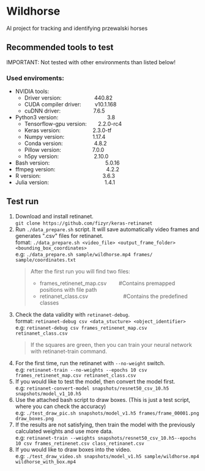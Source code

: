 # Wildhorse
AI project for tracking and identifying przewalski horses

## Recommended tools to test
IMPORTANT: Not tested with other environments than listed below!
### Used enviroments:
* NVIDIA tools:
    + Driver version:&emsp;&emsp;&emsp;&emsp;&emsp;&nbsp;&nbsp;&nbsp;&nbsp;440.82
    + CUDA compiler driver:&emsp;&emsp;&nbsp;&nbsp;v10.1.168
    + cuDNN driver:&emsp;&emsp;&emsp;&emsp;&emsp;&nbsp;&nbsp;&nbsp;&nbsp;7.6.5
* Python3 version:&emsp;&emsp;&emsp;&emsp;&emsp;&emsp;&emsp;&emsp;&nbsp;&nbsp;&nbsp;&nbsp;3.8
    + Tensorflow-gpu version:&emsp;&nbsp;&nbsp;&nbsp;&nbsp;2.2.0-rc4
    + Keras version:&emsp;&emsp;&emsp;&emsp;&emsp;&emsp;2.3.0-tf
    + Numpy version:&emsp;&emsp;&emsp;&emsp;&emsp;&nbsp;1.17.4
    + Conda version:&emsp;&emsp;&emsp;&emsp;&emsp;&nbsp;&nbsp;&nbsp;4.8.2
    + Pillow version:&emsp;&emsp;&emsp;&emsp;&emsp;&nbsp;&nbsp;&nbsp;7.0.0
    + h5py version:&emsp;&emsp;&emsp;&emsp;&emsp;&emsp;&nbsp;&nbsp;2.10.0
* Bash version:&emsp;&emsp;&emsp;&emsp;&emsp;&emsp;&emsp;&emsp;&emsp;&nbsp;&nbsp;&nbsp;&nbsp;&nbsp;5.0.16
* ffmpeg version:&emsp;&emsp;&emsp;&emsp;&emsp;&emsp;&emsp;&nbsp;&nbsp;&nbsp;&nbsp;&nbsp;&nbsp;&nbsp;&nbsp;&nbsp;4.2.2
* R version:&emsp;&emsp;&emsp;&emsp;&emsp;&emsp;&emsp;&emsp;&emsp;&emsp;&emsp;&nbsp;&nbsp;3.6.3
* Julia version:&emsp;&emsp;&emsp;&emsp;&emsp;&emsp;&emsp;&emsp;&emsp;&nbsp;&nbsp;&nbsp;&nbsp;&nbsp;1.4.1

## Test run
1) Download and install retinanet.\
`git clone https://github.com/fizyr/keras-retinanet`
2) Run `./data_prepare.sh` script. It will save automatically video frames and generates ".csv" files for retinanet.\
fomat: `./data_prepare.sh <video_file> <output_frame_folder> <bounding_box_coordinates>`\
e.g: `./data_prepare.sh sample/wildhorse.mp4 frames/ sample/coordinates.txt`
    > After the first run you will find two files:
    > + frames_retinenet_map.csv &emsp;&emsp;#Contains premapped positions with file path
    > + retinanet_class.csv &emsp;&emsp;&emsp;&emsp;&emsp;&emsp;&nbsp;#Contains the predefined classes
3) Check the data validity with `retinanet-debug`.\
format: `retinanet-debug csv <data_stucture> <object_identifier>`\
e.g: `retinanet-debug csv frames_retinenet_map.csv retinanet_class.csv`
    > If the squares are green, then you can train your neural network with retinanet-train command.
4) For the first time, run the retinanet with `--no-weight` switch.\
e.g: `retinanet-train --no-weights --epochs 10 csv frames_retinenet_map.csv retinanet_class.csv`
5) If you would like to test the model, then convert the model first.\
e.g: `retinanet-convert-model snapshots/resnet50_csv_10.h5 snapshots/model_v1_10.h5`
6) Use the attached bash script to draw boxes. (This is just a test script, where you can check the accuracy)\
e.g: `./test_draw_pic.sh snapshots/model_v1.h5 frames/frame_00001.png draw_boxes.png`
7) If the results are not satisfying, then train the model with the previously calculated weights and use more data.\
e.g: `retinanet-train --weights snapshots/resnet50_csv_10.h5--epochs 10 csv frames_retinenet.csv class_retinanet.csv`
8) If you would like to draw boxes into the video.\
e.g: `./test_draw_video.sh snapshots/model_v1.h5 sample/wildhorse.mp4 wildhorse_with_box.mp4`